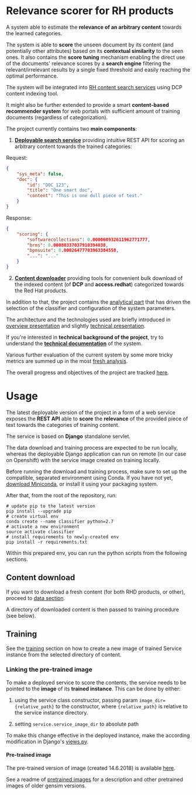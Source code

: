 # Relevance scorer for RH products

A system able to estimate the **relevance of an arbitrary content** towards the learned categories.

The system is able to **score** the unseen document by its content 
(and potentially other attributes) based on its **contextual similarity** to the seen ones.
It also contains the **score tuning** mechanism enabling the direct use of the documents' relevance scores 
by a **search engine** filtering the relevant/irrelevant results by a single fixed threshold and easily
reaching the optimal performance.

The system will be integrated into 
[RH content search services](https://developers.redhat.com/resources) using DCP content indexing tool. 

It might also be further extended to provide a smart **content-based recommender system** for web portals 
with sufficient amount of training documents (regardless of categorization).

The project currently contains two **main components**:

1. **[Deployable search service](https://github.com/searchisko/project-classifier-poc/tree/master/search_service)**
providing intuitive REST API for scoring an arbitrary content towards the trained categories:

Request:
```json
{
	"sys_meta": false,
	"doc": {
		"id": "DOC_123",
		"title": "One smart doc",
		"content": "This is one dull piece of text."
	}
}
```

Response:
```json
{
    "scoring": {
        "softwarecollections": 0.000060932611962771777,
        "brms": 0.00080337037910394038,
        "bpmsuite": 0.00026477703963384558,
        "...": "..."
    }
}
```

2. **[Content downloader](https://github.com/searchisko/project-classifier-poc/tree/master/data)**
providing tools for convenient bulk download of the indexed content (of **DCP** and **access.redhat**)
categorized towards the Red Hat products.

In addition to that, the project contains the 
[analytical part](https://github.com/searchisko/project-classifier-poc/tree/master/analyses/lab) 
that has driven the selection of the classifier and configuration of the system parameters.

The architecture and the technologies used are briefly introduced in
[overview presentation](https://github.com/searchisko/project-classifier-poc/tree/master/analyses/slides/ML_for_RHD.pdf)
and slightly 
[technical presentation](https://github.com/searchisko/project-classifier-poc/tree/master/analyses/slides/overview_presentation_nlp.pdf).

If you're interested in **technical background of the project**, try to understand the 
**[technical documentation](https://github.com/searchisko/project-classifier-poc/tree/master/search_service/technical_docs)**
of the system.

Various further evaluation of the current system by some more tricky metrics are summed up in the most
[fresh analysis](https://github.com/searchisko/project-classifier-poc/tree/master/analyses/lab/score_tuning_analysis_standalone-none_incl.ipynb).

The overall progress and objectives of the project are tracked [here](https://issues.jboss.org/browse/RHDENG-1111).

# Usage

The latest deployable version of the project in a form of a web service exposes the **REST API** 
able to **score** the **relevance** of the provided piece of text towards the categories of training content.

The service is based on **Django** standalone servlet.

The data download and training process are expected to be run locally, whereas the deployable Django application
can run on remote (in our case on Openshift) with the service image created on training locally.

Before running the download and training process, make sure to set up the compatible, separated environment using
Conda. If you have not yet, [download Miniconda](https://conda.io/miniconda.html), or install it using your 
packaging system.
 
After that, from the root of the repository, run:

```commandline
# update pip to the latest version
pip install --upgrade pip
# create virtual env
conda create --name classifier python=2.7
# activate a new environment
source activate classifier
# install requirements to newly-created env
pip install -r requirements.txt
```
Within this prepared env, you can run the python scripts from the following sections.

## Content download

If you want to download a fresh content (for both RHD products, or other), proceed to 
[data section](https://github.com/searchisko/project-classifier-poc/tree/master/data).

A directory of downloaded content is then passed to training procedure (see below).

## Training

See the [training](https://github.com/searchisko/project-classifier-poc/blob/master/search_service/training) 
section on how to create a new image of trained Service instance from the selected directory of content.

### Linking the pre-trained image

To make a deployed service to score the contents, the service needs to be pointed 
to the **image** of its **trained instance**. This can be done by either:

1. using the service class constructor, passing param ``image_dir={relative_path}`` to the constructor, 
where ``{relative_path}`` is relative to the service instance directory.

2. setting ``service.service_image_dir`` to absolute path

To make this change effective in the deployed instance,
make the according modification in Django's 
[views.py](https://github.com/searchisko/project-classifier-poc/blob/master/search_service/views.py).

#### Pre-trained image

The pre-trained version of image (created 14.6.2018) is available 
[here](https://drive.google.com/file/d/0B_42L5-Ve7j2STFodkprVUY0Wms/view).

See a readme of [pretrained images](https://github.com/searchisko/project-classifier-poc/tree/master/search_service/pretrained_service_images)
for a description and other pretrained images of older gensim versions.

